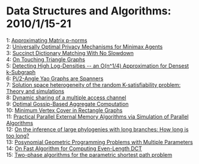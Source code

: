 # Data Structures and Algorithms: 2010/1/15-21  
1: [Approximating Matrix p-norms](https://doi.org/10.48550/arXiv.1001.2613)  
2: [Universally Optimal Privacy Mechanisms for Minimax Agents](https://doi.org/10.48550/arXiv.1001.2767)  
3: [Succinct Dictionary Matching With No Slowdown](https://doi.org/10.48550/arXiv.1001.2860)  
4: [On Touching Triangle Graphs](https://doi.org/10.48550/arXiv.1001.2862)  
5: [Detecting High Log-Densities -- an O(n^1/4) Approximation for Densest  k-Subgraph](https://doi.org/10.48550/arXiv.1001.2891)  
6: [Pi/2-Angle Yao Graphs are Spanners](https://doi.org/10.48550/arXiv.1001.2913)  
7: [Solution space heterogeneity of the random K-satisfiability problem:  Theory and simulations](https://doi.org/10.48550/arXiv.1001.2951)  
8: [Dynamic sharing of a multiple access channel](https://doi.org/10.48550/arXiv.1001.3044)  
9: [Optimal Gossip-Based Aggregate Computation](https://doi.org/10.48550/arXiv.1001.3242)  
10: [Minimum Vertex Cover in Rectangle Graphs](https://doi.org/10.48550/arXiv.1001.3332)  
11: [Practical Parallel External Memory Algorithms via Simulation of Parallel  Algorithms](https://doi.org/10.48550/arXiv.1001.3364)  
12: [On the inference of large phylogenies with long branches: How long is  too long?](https://doi.org/10.48550/arXiv.1001.3480)  
13: [Posynomial Geometric Programming Problems with Multiple Parameters](https://doi.org/10.48550/arXiv.1001.3493)  
14: [On Fast Algorithm for Computing Even-Length DCT](https://doi.org/10.48550/arXiv.1001.3713)  
15: [Two-phase algorithms for the parametric shortest path problem](https://doi.org/10.48550/arXiv.1001.3749)  